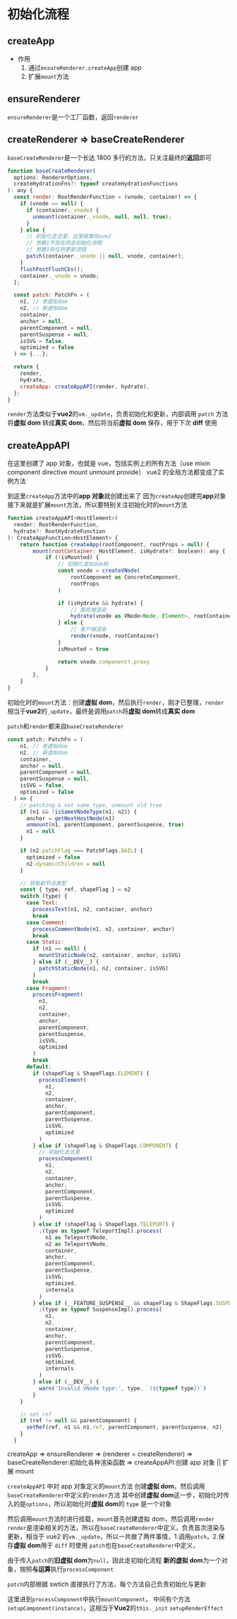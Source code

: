# 初始化流程

## createApp

- 作用
  1. 通过`ensureRenderer.createApp`创建 app
  2. 扩展`mount`方法

## ensureRenderer

`ensureRenderer`是一个工厂函数，返回`renderer`

## createRenderer => baseCreateRenderer

`baseCreateRenderer`是一个长达 1800 多行的方法，只关注最终的**返回**即可

```javascript
function baseCreateRenderer(
  options: RendererOptions,
  createHydrationFns?: typeof createHydrationFunctions
): any {
  const render: RootRenderFunction = (vnode, container) => {
    if (vnode == null) {
      if (container._vnode) {
        unmount(container._vnode, null, null, true);
      }
    } else {
      // 初始化走这里，这里就类似vue2
      // 参数1不存在则走初始化流程
      // 参数1存在则更新流程
      patch(container._vnode || null, vnode, container);
    }
    flushPostFlushCbs();
    container._vnode = vnode;
  };

  const patch: PatchFn = (
    n1, // 老虚拟dom
    n2, // 新虚拟dom
    container,
    anchor = null,
    parentComponent = null,
    parentSuspense = null,
    isSVG = false,
    optimized = false
  ) => {...};

  return {
    render,
    hydrate,
    createApp: createAppAPI(render, hydrate),
  };
}
```

`render`方法类似于**vue2**的`vm._update`，负责初始化和更新，内部调用 `patch` 方法将**虚拟 dom** 转成**真实 dom**，然后将当前**虚拟 dom** 保存，用于下次 **diff** 使用

## createAppAPI

在这里创建了 app 对象，也就是 vue，包括实例上的所有方法（use mixin component directive mount unmount provide）
vue2 的全局方法都变成了实例方法

到这里`createApp`方法中的**app 对象**就创建出来了
因为`createApp`创建完**app**对象接下来就是扩展`mount`方法，所以要特别关注初始化时的`mount`方法

```javascript
function createAppAPI<HostElement>(
  render: RootRenderFunction,
  hydrate?: RootHydrateFunction
): CreateAppFunction<HostElement> {
    return function createApp(rootComponent, rootProps = null) {
        mount(rootContainer: HostElement, isHydrate?: boolean): any {
            if (!isMounted) {
                // 初始化虚拟dom树
                const vnode = createVNode(
                    rootComponent as ConcreteComponent,
                    rootProps
                )

                if (isHydrate && hydrate) {
                    // 服务端渲染
                    hydrate(vnode as VNode<Node, Element>, rootContainer as any)
                } else {
                    // 客户端渲染
                    render(vnode, rootContainer)
                }
                isMounted = true

                return vnode.component!.proxy
            }
        },
    }
}
```

初始化时的`mount`方法：创建**虚拟 dom**，然后执行`render`，刚才已整理，`render`相当于**vue2**的`_update`，最终是调用`patch`将**虚拟 dom**转成**真实 dom**

`patch`和`render`都来自`baseCreateRenderer`

```javascript
const patch: PatchFn = (
    n1, // 老虚拟dom
    n2, // 新虚拟dom
    container,
    anchor = null,
    parentComponent = null,
    parentSuspense = null,
    isSVG = false,
    optimized = false
  ) => {
    // patching & not same type, unmount old tree
    if (n1 && !isSameVNodeType(n1, n2)) {
      anchor = getNextHostNode(n1)
      unmount(n1, parentComponent, parentSuspense, true)
      n1 = null
    }

    if (n2.patchFlag === PatchFlags.BAIL) {
      optimized = false
      n2.dynamicChildren = null
    }

    // 获取新节点类型
    const { type, ref, shapeFlag } = n2
    switch (type) {
      case Text:
        processText(n1, n2, container, anchor)
        break
      case Comment:
        processCommentNode(n1, n2, container, anchor)
        break
      case Static:
        if (n1 == null) {
          mountStaticNode(n2, container, anchor, isSVG)
        } else if (__DEV__) {
          patchStaticNode(n1, n2, container, isSVG)
        }
        break
      case Fragment:
        processFragment(
          n1,
          n2,
          container,
          anchor,
          parentComponent,
          parentSuspense,
          isSVG,
          optimized
        )
        break
      default:
        if (shapeFlag & ShapeFlags.ELEMENT) {
          processElement(
            n1,
            n2,
            container,
            anchor,
            parentComponent,
            parentSuspense,
            isSVG,
            optimized
          )
        } else if (shapeFlag & ShapeFlags.COMPONENT) {
          // 初始化走这里
          processComponent(
            n1,
            n2,
            container,
            anchor,
            parentComponent,
            parentSuspense,
            isSVG,
            optimized
          )
        } else if (shapeFlag & ShapeFlags.TELEPORT) {
          ;(type as typeof TeleportImpl).process(
            n1 as TeleportVNode,
            n2 as TeleportVNode,
            container,
            anchor,
            parentComponent,
            parentSuspense,
            isSVG,
            optimized,
            internals
          )
        } else if (__FEATURE_SUSPENSE__ && shapeFlag & ShapeFlags.SUSPENSE) {
          ;(type as typeof SuspenseImpl).process(
            n1,
            n2,
            container,
            anchor,
            parentComponent,
            parentSuspense,
            isSVG,
            optimized,
            internals
          )
        } else if (__DEV__) {
          warn('Invalid VNode type:', type, `(${typeof type})`)
        }
    }

    // set ref
    if (ref != null && parentComponent) {
      setRef(ref, n1 && n1.ref, parentComponent, parentSuspense, n2)
    }
  }
```

<!-- ------------------------------------------------------------------- -->

createApp => ensureRenderer => (renderer = createRenderer) => baseCreateRenderer:初始化各种渲染函数 => createAppAPI:创建 app 对象
||
扩展 mount

`createAppAPI` 中对 app 对象定义的`mount`方法
创建**虚拟 dom**，然后调用`baseCreateRenderer`中定义的`render`方法
其中创建**虚拟 dom**这一步，初始化时传入的是`options`，所以初始化时**虚拟 dom**的 `type` 是一个对象

然后调用`mount`方法时进行挂载，`mount`首先创建虚拟 dom，然后调用`render`
`render`是渲染相关的方法，所以在`baseCreateRenderer`中定义，负责首次渲染与更新，相当于 vue2 的`vm._update`，所以一共做了两件事情，1.调用`patch`，2.保存**虚拟 dom**用于 `diff` 时使用
`patch`也在`baseCreateRenderer`中定义，

由于传入`patch`的**旧虚拟 dom**为`null`，因此走初始化流程
**新的虚拟 dom**为一个对象，按照**与运算**执行`processComponent`

`patch`内部根据 swtich 直接执行了方法，每个方法自己负责初始化与更新

这里进到`processComponent`中执行`mountComponent`，
中间有个方法`setupComponent(instance)`，这相当于**Vue2**的`this._init`
`setupRenderEffect`
